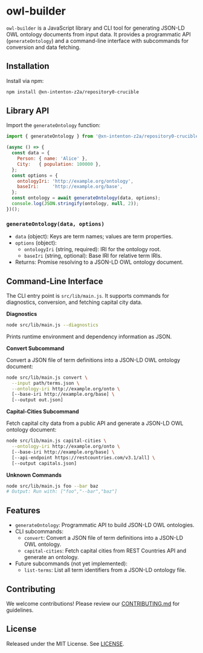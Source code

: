 # owl-builder

`owl-builder` is a JavaScript library and CLI tool for generating JSON-LD OWL ontology documents from input data. It provides a programmatic API (`generateOntology`) and a command-line interface with subcommands for conversion and data fetching.

## Installation

Install via npm:

```bash
npm install @xn-intenton-z2a/repository0-crucible
```

## Library API

Import the `generateOntology` function:

```js
import { generateOntology } from '@xn-intenton-z2a/repository0-crucible';

(async () => {
  const data = {
    Person: { name: 'Alice' },
    City:   { population: 100000 },
  };
  const options = {
    ontologyIri: 'http://example.org/ontology',
    baseIri:     'http://example.org/base',
  };
  const ontology = await generateOntology(data, options);
  console.log(JSON.stringify(ontology, null, 2));
})();
```

### `generateOntology(data, options)`

- `data` (object): Keys are term names; values are term properties.
- `options` (object):
  - `ontologyIri` (string, required): IRI for the ontology root.
  - `baseIri` (string, optional): Base IRI for relative term IRIs.
- Returns: Promise resolving to a JSON-LD OWL ontology document.

## Command-Line Interface

The CLI entry point is `src/lib/main.js`. It supports commands for diagnostics, conversion, and fetching capital city data.

**Diagnostics**

```bash
node src/lib/main.js --diagnostics
```

Prints runtime environment and dependency information as JSON.

**Convert Subcommand**

Convert a JSON file of term definitions into a JSON-LD OWL ontology document:

```bash
node src/lib/main.js convert \
  --input path/terms.json \
  --ontology-iri http://example.org/onto \
  [--base-iri http://example.org/base] \
  [--output out.json]
```

**Capital-Cities Subcommand**

Fetch capital city data from a public API and generate a JSON-LD OWL ontology document:

```bash
node src/lib/main.js capital-cities \
  --ontology-iri http://example.org/onto \
  [--base-iri http://example.org/base] \
  [--api-endpoint https://restcountries.com/v3.1/all] \
  [--output capitals.json]
```

**Unknown Commands**

```bash
node src/lib/main.js foo --bar baz
# Output: Run with: ["foo","--bar","baz"]
```

## Features

- `generateOntology`: Programmatic API to build JSON-LD OWL ontologies.
- CLI subcommands:
  - `convert`: Convert a JSON file of term definitions into a JSON-LD OWL ontology.
  - `capital-cities`: Fetch capital cities from REST Countries API and generate an ontology.
- Future subcommands (not yet implemented):
  - `list-terms`: List all term identifiers from a JSON-LD ontology file.

## Contributing

We welcome contributions! Please review our [CONTRIBUTING.md](./CONTRIBUTING.md) for guidelines.

## License

Released under the MIT License. See [LICENSE](./LICENSE).
